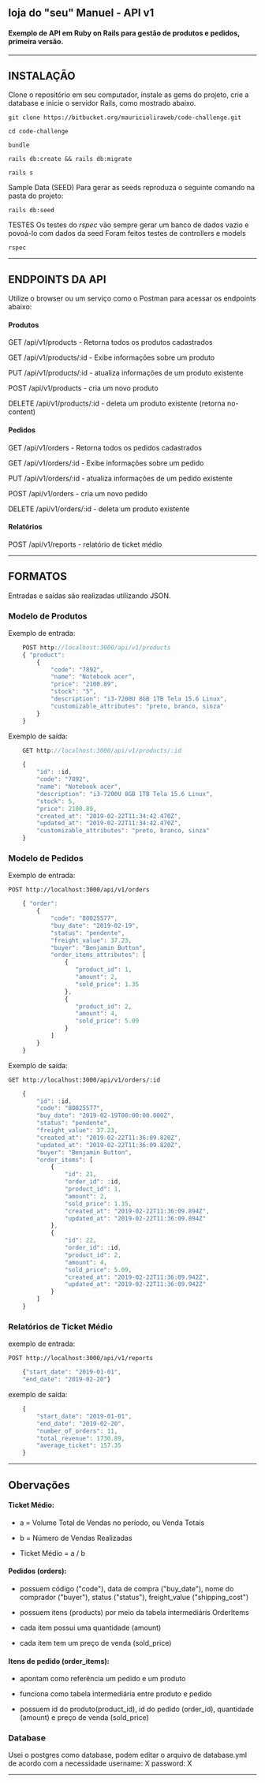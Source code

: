 ##  loja do "seu" Manuel - API v1

#### Exemplo de API em Ruby on Rails para gestão de produtos e pedidos, primeira versão.

- - - 

## INSTALAÇÃO

Clone o repositório em seu computador, instale as gems do projeto, crie a database e inicie o servidor Rails, como mostrado abaixo.

    git clone https://bitbucket.org/mauricioliraweb/code-challenge.git

    cd code-challenge

    bundle

    rails db:create && rails db:migrate

    rails s

Sample Data (SEED)
Para gerar as seeds reproduza o seguinte comando na pasta do projeto:

    rails db:seed

TESTES
Os testes do *rspec* vão sempre gerar um banco de dados vazio e povoá-lo com dados da seed
Foram feitos testes de controllers e models

    rspec

- - - 

## ENDPOINTS DA API

Utilize o browser ou um serviço como o Postman para acessar os endpoints abaixo:

#### Produtos

GET /api/v1/products - Retorna todos os produtos cadastrados        

GET /api/v1/products/:id - Exibe informações sobre um produto 

PUT /api/v1/products/:id - atualiza informações de um produto existente

POST /api/v1/products - cria um novo produto

DELETE /api/v1/products/:id - deleta um produto existente (retorna no-content)


#### Pedidos

GET /api/v1/orders - Retorna todos os pedidos cadastrados

GET /api/v1/orders/:id - Exibe informações sobre um pedido 

PUT /api/v1/orders/:id - atualiza informações de um pedido existente

POST /api/v1/orders - cria um novo pedido

DELETE /api/v1/orders/:id - deleta um produto existente 

#### Relatórios

POST /api/v1/reports - relatório de ticket médio

- - - 

## FORMATOS

Entradas e saídas são realizadas utilizando JSON.

### Modelo de Produtos 

Exemplo de entrada:
```javascript
    POST http://localhost:3000/api/v1/products
    { "product": 
        {
            "code": "7892",
            "name": "Notebook acer", 
            "price": "2100.89", 
            "stock": "5",
            "description": "i3-7200U 8GB 1TB Tela 15.6 Linux",
            "customizable_attributes": "preto, branco, sinza"
        } 
    }
```

Exemplo de saída:
```javascript
    GET http://localhost:3000/api/v1/products/:id

    {
        "id": :id,
        "code": "7892",
        "name": "Notebook acer",
        "description": "i3-7200U 8GB 1TB Tela 15.6 Linux",
        "stock": 5,
        "price": 2100.89,
        "created_at": "2019-02-22T11:34:42.470Z",
        "updated_at": "2019-02-22T11:34:42.470Z",
        "customizable_attributes": "preto, branco, sinza"
    }
```

    
### Modelo de Pedidos 

Exemplo de entrada:

    POST http://localhost:3000/api/v1/orders
```javascript
    { "order": 
        {
            "code": "80025577",
            "buy_date": "2019-02-19",
            "status": "pendente",
            "freight_value": 37.23,
            "buyer": "Benjamin Button",
            "order_items_attributes": [
                {
                   "product_id": 1,
                   "amount": 2,
                   "sold_price": 1.35
                },
                {
                   "product_id": 2,
                   "amount": 4,
                   "sold_price": 5.09
                }
            ]
        }
    }
```

Exemplo de saída:

    GET http://localhost:3000/api/v1/orders/:id
```javascript
    {
        "id": :id,
        "code": "80025577",
        "buy_date": "2019-02-19T00:00:00.000Z",
        "status": "pendente",
        "freight_value": 37.23,
        "created_at": "2019-02-22T11:36:09.820Z",
        "updated_at": "2019-02-22T11:36:09.820Z",
        "buyer": "Benjamin Button",
        "order_items": [
            {
                "id": 21,
                "order_id": :id,
                "product_id": 1,
                "amount": 2,
                "sold_price": 1.35,
                "created_at": "2019-02-22T11:36:09.894Z",
                "updated_at": "2019-02-22T11:36:09.894Z"
            },
            {
                "id": 22,
                "order_id": :id,
                "product_id": 2,
                "amount": 4,
                "sold_price": 5.09,
                "created_at": "2019-02-22T11:36:09.942Z",
                "updated_at": "2019-02-22T11:36:09.942Z"
            }
        ]
    }
```

### Relatórios de Ticket Médio 

exemplo de entrada:

    POST http://localhost:3000/api/v1/reports
```javascript
    {"start_date": "2019-01-01",
    "end_date": "2019-02-20"}
```
exemplo de saída:
```javascript
    {
        "start_date": "2019-01-01",
        "end_date": "2019-02-20",
        "number_of_orders": 11,
        "total_revenue": 1730.89,
        "average_ticket": 157.35
    }
```
- - - 

## Obervações

#### Ticket Médio:

* a =  Volume Total de Vendas no período, ou Venda Totais 

* b =  Número de Vendas Realizadas

* Ticket Médio = a / b

#### Pedidos (orders):

* possuem código ("code"), data de compra ("buy_date"), nome do comprador ("buyer"), status ("status"), freight_value ("shipping_cost")

* possuem itens (products) por meio da tabela intermediáris OrderItems

* cada item possui uma quantidade (amount)

* cada item tem um preço de venda (sold_price)


#### Itens de pedido (order_items):

* apontam como referência um pedido e um produto

* funciona como tabela intermediária entre produto e pedido

* possuem id do produto(product_id), id do pedido (order_id), quantidade (amount) e preço de venda (sold_price)

### Database
Usei o postgres como database, podem editar o arquivo de database.yml de acordo com a necessidade
    username: X
    password: X

- - - 
    